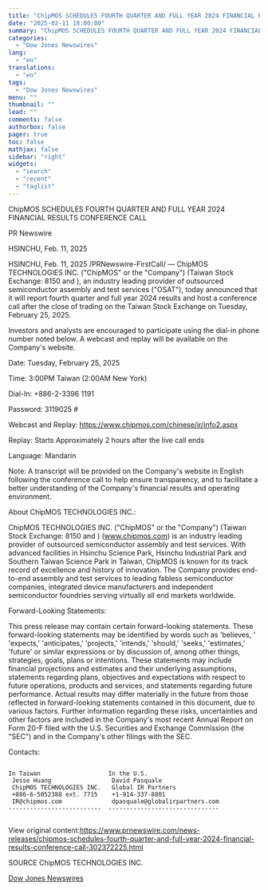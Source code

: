 ```yaml
---
title: "ChipMOS SCHEDULES FOURTH QUARTER AND FULL YEAR 2024 FINANCIAL RESULTS CONFERENCE CALL"
date: "2025-02-11 18:00:00"
summary: "ChipMOS SCHEDULES FOURTH QUARTER AND FULL YEAR 2024 FINANCIAL RESULTS CONFERENCE CALLPR NewswireHSINCHU, Feb. 11, 2025HSINCHU, Feb. 11, 2025 /PRNewswire-FirstCall/ — ChipMOS TECHNOLOGIES INC. (\"ChipMOS\" or the \"Company\") (Taiwan Stock Exchange: 8150 and ), an industry leading provider of outsourced semiconductor assembly and test services (\"OSAT\"), today announced that it..."
categories:
  - "Dow Jones Newswires"
lang:
  - "en"
translations:
  - "en"
tags:
  - "Dow Jones Newswires"
menu: ""
thumbnail: ""
lead: ""
comments: false
authorbox: false
pager: true
toc: false
mathjax: false
sidebar: "right"
widgets:
  - "search"
  - "recent"
  - "taglist"
---
```


ChipMOS SCHEDULES FOURTH QUARTER AND FULL YEAR 2024 FINANCIAL RESULTS CONFERENCE CALL

PR Newswire

HSINCHU, Feb. 11, 2025

HSINCHU, Feb. 11, 2025 /PRNewswire-FirstCall/ — ChipMOS TECHNOLOGIES INC. ("ChipMOS" or the "Company") (Taiwan Stock Exchange: 8150 and ), an industry leading provider of outsourced semiconductor assembly and test services ("OSAT"), today announced that it will report fourth quarter and full year 2024 results and host a conference call after the close of trading on the Taiwan Stock Exchange on Tuesday, February 25, 2025.

Investors and analysts are encouraged to participate using the dial-in phone number noted below. A webcast and replay will be available on the Company's website.

Date: Tuesday, February 25, 2025

Time: 3:00PM Taiwan (2:00AM New York)

Dial-In: +886-2-3396 1191

Password: 3119025 #

Webcast and Replay: https://www.chipmos.com/chinese/ir/info2.aspx

Replay: Starts Approximately 2 hours after the live call ends

Language: Mandarin

Note: A transcript will be provided on the Company's website in English following the conference call to help ensure transparency, and to facilitate a better understanding of the Company's financial results and operating environment.

About ChipMOS TECHNOLOGIES INC.:

ChipMOS TECHNOLOGIES INC. ("ChipMOS" or the "Company") (Taiwan Stock Exchange: 8150 and ) (www.chipmos.com) is an industry leading provider of outsourced semiconductor assembly and test services. With advanced facilities in Hsinchu Science Park, Hsinchu Industrial Park and Southern Taiwan Science Park in Taiwan, ChipMOS is known for its track record of excellence and history of innovation. The Company provides end-to-end assembly and test services to leading fabless semiconductor companies, integrated device manufacturers and independent semiconductor foundries serving virtually all end markets worldwide.

Forward-Looking Statements:

This press release may contain certain forward-looking statements. These forward-looking statements may be identified by words such as 'believes, ' 'expects,' 'anticipates,' 'projects,' 'intends,' 'should,' 'seeks,' 'estimates,' 'future' or similar expressions or by discussion of, among other things, strategies, goals, plans or intentions. These statements may include financial projections and estimates and their underlying assumptions, statements regarding plans, objectives and expectations with respect to future operations, products and services, and statements regarding future performance. Actual results may differ materially in the future from those reflected in forward-looking statements contained in this document, due to various factors. Further information regarding these risks, uncertainties and other factors are included in the Company's most recent Annual Report on Form 20-F filed with the U.S. Securities and Exchange Commission (the "SEC") and in the Company's other filings with the SEC.

Contacts:

```
   
In Taiwan                   In the U.S.   
 Jesse Huang                 David Pasquale   
 ChipMOS TECHNOLOGIES INC.   Global IR Partners   
 +886-6-5052388 ext. 7715    +1-914-337-8801   
 IR@chipmos.com              dpasquale@globalirpartners.com   
--------------------------  -------------------------------   
 
```

View original content:https://www.prnewswire.com/news-releases/chipmos-schedules-fourth-quarter-and-full-year-2024-financial-results-conference-call-302372225.html

SOURCE ChipMOS TECHNOLOGIES INC.

[Dow Jones Newswires](https://www.tradingview.com/news/DJN_DN20250211002184:0/)
